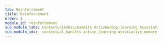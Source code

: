 ```yaml
---
tab: Reinforcement
title: Reinforcement
order: 1
module_id: reinforcement
sub_module_tabs: Contextual&nbsp;bandits Active&nbsp;learning Associative&nbsp;memory
sub_module_ids:  contextual_bandits active_learning associative_memory
---
```

